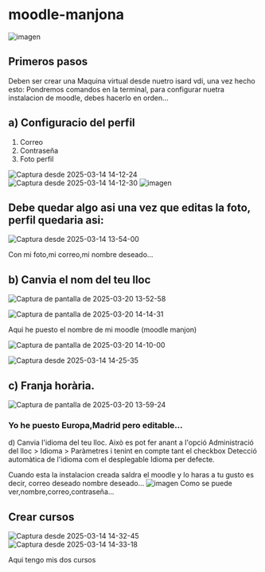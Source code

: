 # moodle-manjona
![imagen](https://github.com/user-attachments/assets/a267bd34-895f-4d77-b209-72651158e062)

## Primeros pasos 
Deben ser crear una Maquina virtual desde nuetro isard vdi, una vez hecho esto:
Pondremos comandos en la terminal, para configurar nuetra instalacion de moodle, debes hacerlo en orden...


## a) Configuracio del perfil

1. Correo 
2. Contraseña
3.  Foto perfil

![Captura desde 2025-03-14 14-12-24](https://github.com/user-attachments/assets/6cfca916-ec31-45d1-ba8e-e2b36e9d3c4c)
![Captura desde 2025-03-14 14-12-30](https://github.com/user-attachments/assets/6d595ff1-8554-4da4-815a-0cd2ba54972f)
![imagen](https://github.com/user-attachments/assets/c37ab67a-b852-4ee1-b731-17c248058666)

## Debe quedar algo asi una vez que editas la foto, perfil quedaria asi:

![Captura desde 2025-03-14 13-54-00](https://github.com/user-attachments/assets/ab63a519-4dcb-4706-abb1-ff4dad903078)

Con mi foto,mi correo,mi nombre deseado...


## b) Canvia el nom del teu lloc

![Captura de pantalla de 2025-03-20 13-52-58](https://github.com/user-attachments/assets/48fb5028-e8f4-4f31-9522-ac5ec4d227b6)


![Captura de pantalla de 2025-03-20 14-14-31](https://github.com/user-attachments/assets/b2b34a28-a98e-4b58-bbc7-c72c638b9016)

Aqui he puesto el nombre de mi moodle (moodle manjon)

![Captura de pantalla de 2025-03-20 14-10-00](https://github.com/user-attachments/assets/4b600f11-0d49-4977-9987-f4357ac5375e)


![Captura desde 2025-03-14 14-25-35](https://github.com/user-attachments/assets/baf69adc-6b3c-40cc-bf44-36729f34fbfe)


## c) Franja horària.

![Captura de pantalla de 2025-03-20 13-59-24](https://github.com/user-attachments/assets/4845621d-031a-4e23-a002-c55fcc30ba0a)

### Yo he puesto Europa,Madrid pero editable...


d) Canvia l'idioma del teu lloc. Això es pot fer anant a l'opció Administració del lloc > Idioma > Paràmetres i tenint en compte tant el checkbox Detecció automàtica de l'idioma com el desplegable Idioma per defecte.

Cuando esta la instalacion creada saldra el moodle y lo haras a tu gusto es decir, correo deseado nombre deseado...
![imagen](https://github.com/user-attachments/assets/188465a2-c500-4113-8b35-da45b5d17923)
Como se puede ver,nombre,correo,contraseña...


## Crear cursos 
![Captura desde 2025-03-14 14-32-45](https://github.com/user-attachments/assets/4ea8bc62-c24f-4d8a-a379-d4773a7d4ca5)
![Captura desde 2025-03-14 14-33-18](https://github.com/user-attachments/assets/c0f150f0-a758-41df-8bf4-ce418b7f663c)

Aqui tengo mis dos cursos 

